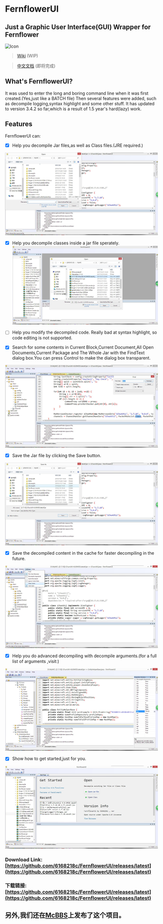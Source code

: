 ﻿# FernflowerUI
## Just a Graphic User Interface(GUI) Wrapper for Fernflower

![Icon](https://raw.githubusercontent.com/6168218c/FernflowerUI/MFC/FernflowerUI_MFC/UsingImages/FernFlowerUI_MFC.ico)

>[Wiki](https://github.com/6168218c/FernflowerUI/wiki) (WIP)

>[中文文档](https://github.com/6168218c/FernflowerUI/wiki) (即将完成)

## What's FernflowerUI?
It was used to enter the long and boring command line when it was first created.(Yes,just like a BATCH file)
Then several features were added, such as decompile logging,syntax highlight and some other stuff.
It has updated to version 3.4.2 so far,which is a result of 1.5 year's hard(lazy) work.

## Features
FernflowerUI can:

- [x] Help you decompile Jar files,as well as Class files.(JRE required.)

![Image](https://raw.githubusercontent.com/6168218c/FernflowerUI/MFC/FernflowerUI_MFC/UsingImages/OpenFile.jpg)

- [x] Help you decompile classes inside a jar file sperately.
![Image](https://raw.githubusercontent.com/6168218c/FernflowerUI/MFC/FernflowerUI_MFC/UsingImages/DecompInsideJar.jpg)

- [ ] Help you modify the decompiled code.
Really bad at syntax highlight, so code editing is not supported.

- [x] Search for some contents in Current Block,Current Document,All Open Documents,Current Package and The Whole Jar with the FindText dialog box.You can press Control to make the dialog box transparent.

![Image](https://raw.githubusercontent.com/6168218c/FernflowerUI/MFC/FernflowerUI_MFC/UsingImages/FindText.jpg)

- [x] Save the Jar file by clicking the Save button.

![Image](https://raw.githubusercontent.com/6168218c/FernflowerUI/MFC/FernflowerUI_MFC/UsingImages/SaveJar.jpg)

- [x] Save the decompiled content in the cache for faster decompiling in the future.

![Image](https://raw.githubusercontent.com/6168218c/FernflowerUI/MFC/FernflowerUI_MFC/UsingImages/Cache.jpg)

- [x] Help you do advanced decompiling with decompile arguments.(for a full list of arguments ,visit:[](https://github.com/JetBrains/intellij-community/tree/master/plugins/java-decompiler/engine))

![Image](https://raw.githubusercontent.com/6168218c/FernflowerUI/MFC/FernflowerUI_MFC/UsingImages/ViewUpdate.jpg)


- [x] Show how to get started,just for you.

![Image](https://raw.githubusercontent.com/6168218c/FernflowerUI/MFC/FernflowerUI_MFC/UsingImages/StartPage.jpg)


### Download Link:[https://github.com/6168218c/FernflowerUI/releases/latest](https://github.com/6168218c/FernflowerUI/releases/latest)
### 下载链接:[https://github.com/6168218c/FernflowerUI/releases/latest](https://github.com/6168218c/FernflowerUI/releases/latest)

## 另外,我们还在[McBBS](http://www.mcbbs.net/thread-773809-1-1.html)上发布了这个项目。
